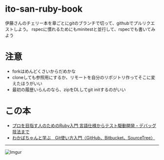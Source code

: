 # ito-san-ruby-book
伊藤さんのチェリー本を章ごとにgitのブランチで切って、githubでプルリクエストしよう。
rspecに慣れるためにもminitestと並行して、rspecでも書いてみよう

# 注意
- forkはめんどくさいからだめかな
- cloneしても参照用にするか、リモートを自分のリポジトリ作ってそこに変えたほうがいい
- 最初の履歴いらんのなら、zipをDLしてgit initするのがいい

# この本
- [プロを目指す人のためのRuby入門 言語仕様からテスト駆動開発・デバッグ技法まで](https://gihyo.jp/dp/ebook/2017/978-4-7741-9464-6)
- [わかばちゃんと学ぶ　Git使い方入門〈GitHub、Bitbucket、SourceTree〉](https://book.mynavi.jp/manatee/books/detail/id=72461)

---
![Imgur](https://i.imgur.com/P089ucd.png)




